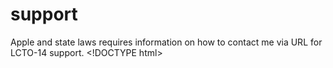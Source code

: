 # support
Apple and state laws requires information on how to contact me via URL for LCTO-14 support. &lt;!DOCTYPE html>
